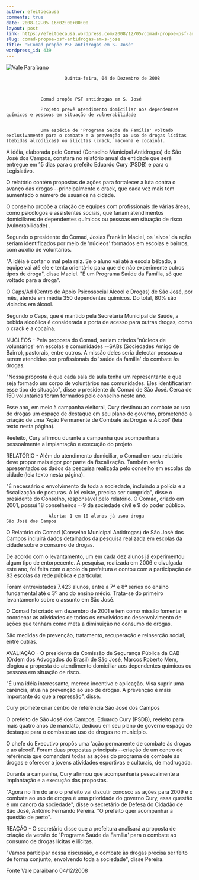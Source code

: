 ```yaml
---
author: efeitoecausa
comments: true
date: 2008-12-05 16:02:00+00:00
layout: post
link: https://efeitoecausa.wordpress.com/2008/12/05/comad-propoe-psf-antidrogas-em-s-jose/
slug: comad-propoe-psf-antidrogas-em-s-jose
title: '>Comad propõe PSF antidrogas em S. José'
wordpress_id: 439
---
```


>

![Vale Paraíbano](http://www.valeparaibano.com.br/jornal/valeparaibano/images/logo.gif)

                          Quinta-feira, 04 de Dezembro de 2008                                                                       

                    
                 
                 Comad propõe PSF antidrogas em S. José                   
                                                                                                                                                                                                                                                                                                                                                                                          
                 Projeto prevê atendimento domiciliar aos dependentes químicos e pessoas em situação de vulnerabilidade                   
                

                 Uma espécie de 'Programa Saúde da Família' voltado exclusivamente para o combate e a prevenção ao uso de drogas lícitas (bebidas alcoólicas) ou ilícitas (crack, maconha e cocaína).  
  
A idéia, elaborada pelo Comad (Conselho Municipal Antidrogas) de São José dos Campos, constará no relatório anual da entidade que será entregue em 15 dias para o prefeito Eduardo Cury (PSDB) e para o Legislativo.  
  
O relatório contém propostas de ações para fortalecer a luta contra o avanço das drogas --principalmente o crack, que cada vez mais tem aumentado o número de usuários na cidade.  
  
O conselho propõe a criação de equipes com profissionais de várias áreas, como psicólogos e assistentes sociais, que fariam atendimentos domiciliares de dependentes químicos ou pessoas em situação de risco (vulnerabilidade) .  
  
Segundo o presidente do Comad, Josias Franklin Maciel, os 'alvos' da ação seriam identificados por meio de 'núcleos' formados em escolas e bairros, com auxílio de voluntários.  
  
"A idéia é cortar o mal pela raiz. Se o aluno vai até a escola bêbado, a equipe vai até ele e tenta orientá-lo para que ele não experimente outros tipos de droga", disse Maciel. "É um Programa Saúde da Família, só que voltado para a droga".  
  
O Caps/Ad (Centro de Apoio Psicossocial Álcool e Drogas) de São José, por mês, atende em média 350 dependentes químicos. Do total, 80% são viciados em álcool.  
  
Segundo o Caps, que é mantido pela Secretaria Municipal de Saúde, a bebida alcoólica é considerada a porta de acesso para outras drogas, como o crack e a cocaína.  
  
NÚCLEOS - Pela proposta do Comad, seriam criados 'núcleos de voluntários' em escolas e comunidades --SABs (Sociedades Amigo de Bairro), pastorais, entre outros. A missão deles seria detectar pessoas a serem atendidas por profissionais do 'saúde da família' do combate às drogas.  
  
"Nossa proposta é que cada sala de aula tenha um representante e que seja formado um corpo de voluntários nas comunidades. Eles identificariam esse tipo de situação", disse o presidente do Comad de São José. Cerca de 150 voluntários foram formados pelo conselho neste ano.  
  
Esse ano, em meio à campanha eleitoral, Cury destinou ao combate ao uso de drogas um espaço de destaque em seu plano de governo, prometendo a criação de uma 'Ação Permanente de Combate às Drogas e Álcool' (leia texto nesta página).  
  
Reeleito, Cury afirmou durante a campanha que acompanharia pessoalmente a implantação e execução do projeto.  
  
RELATÓRIO - Além do atendimento domiciliar, o Comad em seu relatório deve propor mais rigor por parte da fiscalização. Também serão apresentados os dados da pesquisa realizada pelo conselho em escolas da cidade (leia texto nesta página).  
  
"É necessário o envolvimento de toda a sociedade, incluindo a polícia e a fiscalização de posturas. A lei existe, precisa ser cumprida", disse o presidente do Conselho, responsável pelo relatório. O Comad, criado em 2001, possui 18 conselheiros --9 da sociedade civil e 9 do poder público.  
  
                    Alerta: 1 em 10 alunos já usou droga                     São José dos Campos                                                                          

O Relatório do Comad (Conselho Municipal Antidrogas) de São José dos Campos incluirá dados detalhados da pesquisa realizada em escolas da cidade sobre o consumo de drogas.  
  
De acordo com o levantamento, um em cada dez alunos já experimentou algum tipo de entorpecente. A pesquisa, realizada em 2006 e divulgada este ano, foi feita com o apoio da prefeitura e contou com a participação de 83 escolas da rede pública e particular.  
  
Foram entrevistados 7.423 alunos, entre a 7ª e 8ª séries do ensino fundamental até o 3º ano do ensino médio. Trata-se do primeiro levantamento sobre o assunto em São José.  
  
O Comad foi criado em dezembro de 2001 e tem como missão fomentar e coordenar as atividades de todos os envolvidos no desenvolvimento de ações que tenham como meta a diminuição no consumo de drogas.  
  
São medidas de prevenção, tratamento, recuperação e reinserção social, entre outras.  
  
AVALIAÇÃO - O presidente da Comissão de Segurança Pública da OAB (Ordem dos Advogados do Brasil) de São José, Marcos Roberto Mem, elogiou a proposta do atendimento domiciliar aos dependentes químicos ou pessoas em situação de risco.  
  
"É uma idéia interessante, merece incentivo e aplicação. Visa suprir uma carência, atua na prevenção ao uso de drogas. A prevenção é mais importante do que a repressão", disse.

  


Cury promete criar centro de referência                     São José dos Campos                                                                          

O prefeito de São José dos Campos, Eduardo Cury (PSDB), reeleito para mais quatro anos de mandato, dedicou em seu plano de governo espaço de destaque para o combate ao uso de drogas no município.  
  
O chefe do Executivo propôs uma 'ação permanente de combate às drogas e ao álcool'. Foram duas propostas principais --criação de um centro de referência que comandará todas as ações do programa de combate às drogas e oferecer a jovens atividades esportivas e culturais, de madrugada.  
  
Durante a campanha, Cury afirmou que acompanharia pessoalmente a implantação e a execução das propostas.  
  
"Agora no fim do ano o prefeito vai discutir conosco as ações para 2009 e o combate ao uso de drogas é uma prioridade do governo Cury, essa questão é um cancro da sociedade", disse o secretário de Defesa do Cidadão de São José, Antônio Fernando Pereira. "O prefeito quer acompanhar a questão de perto".  
  
REAÇÃO - O secretário disse que a prefeitura analisará a proposta de criação da versão do 'Programa Saúde da Família' para o combate ao consumo de drogas lícitas e ilícitas.  
  
"Vamos participar dessa discussão, o combate às drogas precisa ser feito de forma conjunto, envolvendo toda a sociedade", disse Pereira.  


  
Fonte Vale paraibano 04/12/2008
